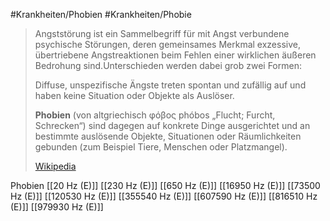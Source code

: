#Krankheiten/Phobien
#Krankheiten/Phobie

> Angststörung ist ein Sammelbegriff für mit Angst verbundene psychische Störungen, deren gemeinsames Merkmal exzessive, übertriebene Angstreaktionen beim Fehlen einer wirklichen äußeren Bedrohung sind.Unterschieden werden dabei grob zwei Formen:
>
> Diffuse, unspezifische Ängste treten spontan und zufällig auf und haben keine Situation oder Objekte als Auslöser.
>
> **Phobien** (von altgriechisch φόβος phóbos „Flucht; Furcht, Schrecken“) sind dagegen auf konkrete Dinge ausgerichtet und an bestimmte auslösende Objekte, Situationen oder Räumlichkeiten gebunden (zum Beispiel Tiere, Menschen oder Platzmangel).
>
> [Wikipedia](https://de.wikipedia.org/wiki/Angstst%C3%B6rung)

Phobien
[[20 Hz (E)]]
[[230 Hz (E)]]
[[650 Hz (E)]]
[[16950 Hz (E)]]
[[73500 Hz (E)]]
[[120530 Hz (E)]]
[[355540 Hz (E)]]
[[607590 Hz (E)]]
[[816510 Hz (E)]]
[[979930 Hz (E)]]